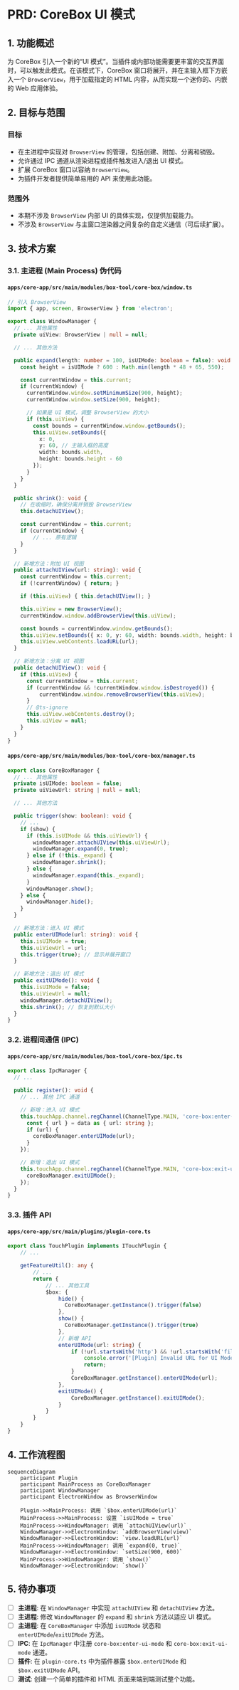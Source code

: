 # PRD: CoreBox UI 模式

## 1. 功能概述

为 CoreBox 引入一个新的“UI 模式”。当插件或内部功能需要更丰富的交互界面时，可以触发此模式。在该模式下，CoreBox 窗口将展开，并在主输入框下方嵌入一个 `BrowserView`，用于加载指定的 HTML 内容，从而实现一个迷你的、内嵌的 Web 应用体验。

## 2. 目标与范围

### 目标

*   在主进程中实现对 `BrowserView` 的管理，包括创建、附加、分离和销毁。
*   允许通过 IPC 通道从渲染进程或插件触发进入/退出 UI 模式。
*   扩展 CoreBox 窗口以容纳 `BrowserView`。
*   为插件开发者提供简单易用的 API 来使用此功能。

### 范围外

*   本期不涉及 `BrowserView` 内部 UI 的具体实现，仅提供加载能力。
*   不涉及 `BrowserView` 与主窗口渲染器之间复杂的自定义通信（可后续扩展）。

## 3. 技术方案

### 3.1. 主进程 (Main Process) 伪代码

#### `apps/core-app/src/main/modules/box-tool/core-box/window.ts`

```typescript
// 引入 BrowserView
import { app, screen, BrowserView } from 'electron';

export class WindowManager {
  // ... 其他属性
  private uiView: BrowserView | null = null;

  // ... 其他方法

  public expand(length: number = 100, isUIMode: boolean = false): void {
    const height = isUIMode ? 600 : Math.min(length * 48 + 65, 550);

    const currentWindow = this.current;
    if (currentWindow) {
      currentWindow.window.setMinimumSize(900, height);
      currentWindow.window.setSize(900, height);

      // 如果是 UI 模式，调整 BrowserView 的大小
      if (this.uiView) {
        const bounds = currentWindow.window.getBounds();
        this.uiView.setBounds({
          x: 0,
          y: 60, // 主输入框的高度
          width: bounds.width,
          height: bounds.height - 60
        });
      }
    }
  }

  public shrink(): void {
    // 在收缩时，确保分离并销毁 BrowserView
    this.detachUIView();

    const currentWindow = this.current;
    if (currentWindow) {
        // ... 原有逻辑
    }
  }

  // 新增方法：附加 UI 视图
  public attachUIView(url: string): void {
    const currentWindow = this.current;
    if (!currentWindow) { return; }

    if (this.uiView) { this.detachUIView(); }

    this.uiView = new BrowserView();
    currentWindow.window.addBrowserView(this.uiView);

    const bounds = currentWindow.window.getBounds();
    this.uiView.setBounds({ x: 0, y: 60, width: bounds.width, height: bounds.height - 60 });
    this.uiView.webContents.loadURL(url);
  }

  // 新增方法：分离 UI 视图
  public detachUIView(): void {
    if (this.uiView) {
      const currentWindow = this.current;
      if (currentWindow && !currentWindow.window.isDestroyed()) {
          currentWindow.window.removeBrowserView(this.uiView);
      }
      // @ts-ignore
      this.uiView.webContents.destroy();
      this.uiView = null;
    }
  }
}
```

#### `apps/core-app/src/main/modules/box-tool/core-box/manager.ts`

```typescript
export class CoreBoxManager {
  // ... 其他属性
  private isUIMode: boolean = false;
  private uiViewUrl: string | null = null;

  // ... 其他方法

  public trigger(show: boolean): void {
    // ...
    if (show) {
      if (this.isUIMode && this.uiViewUrl) {
        windowManager.attachUIView(this.uiViewUrl);
        windowManager.expand(0, true);
      } else if (!this._expand) {
        windowManager.shrink();
      } else {
        windowManager.expand(this._expand);
      }
      windowManager.show();
    } else {
      windowManager.hide();
    }
  }

  // 新增方法：进入 UI 模式
  public enterUIMode(url: string): void {
    this.isUIMode = true;
    this.uiViewUrl = url;
    this.trigger(true); // 显示并展开窗口
  }

  // 新增方法：退出 UI 模式
  public exitUIMode(): void {
    this.isUIMode = false;
    this.uiViewUrl = null;
    windowManager.detachUIView();
    this.shrink(); // 恢复到默认大小
  }
}
```

### 3.2. 进程间通信 (IPC)

#### `apps/core-app/src/main/modules/box-tool/core-box/ipc.ts`

```typescript
export class IpcManager {
  // ...

  public register(): void {
    // ... 其他 IPC 通道

    // 新增：进入 UI 模式
    this.touchApp.channel.regChannel(ChannelType.MAIN, 'core-box:enter-ui-mode', ({ data }) => {
      const { url } = data as { url: string };
      if (url) {
        coreBoxManager.enterUIMode(url);
      }
    });

    // 新增：退出 UI 模式
    this.touchApp.channel.regChannel(ChannelType.MAIN, 'core-box:exit-ui-mode', () => {
      coreBoxManager.exitUIMode();
    });
  }
}
```

### 3.3. 插件 API

#### `apps/core-app/src/main/plugins/plugin-core.ts`

```typescript
export class TouchPlugin implements ITouchPlugin {
    // ...

    getFeatureUtil(): any {
        // ...
        return {
            // ... 其他工具
            $box: {
                hide() {
                  CoreBoxManager.getInstance().trigger(false)
                },
                show() {
                  CoreBoxManager.getInstance().trigger(true)
                },
                // 新增 API
                enterUIMode(url: string) {
                    if (!url.startsWith('http') && !url.startsWith('file')) {
                        console.error('[Plugin] Invalid URL for UI Mode. Must be http or file protocol.');
                        return;
                    }
                    CoreBoxManager.getInstance().enterUIMode(url);
                },
                exitUIMode() {
                    CoreBoxManager.getInstance().exitUIMode();
                }
            }
        }
    }
}
```

## 4. 工作流程图

```mermaid
sequenceDiagram
    participant Plugin
    participant MainProcess as CoreBoxManager
    participant WindowManager
    participant ElectronWindow as BrowserWindow

    Plugin->>MainProcess: 调用 `$box.enterUIMode(url)`
    MainProcess->>MainProcess: 设置 `isUIMode = true`
    MainProcess->>WindowManager: 调用 `attachUIView(url)`
    WindowManager->>ElectronWindow: `addBrowserView(view)`
    WindowManager->>ElectronWindow: `view.loadURL(url)`
    MainProcess->>WindowManager: 调用 `expand(0, true)`
    WindowManager->>ElectronWindow: `setSize(900, 600)`
    MainProcess->>WindowManager: 调用 `show()`
    WindowManager->>ElectronWindow: `show()`
```

## 5. 待办事项

- [ ] **主进程**: 在 `WindowManager` 中实现 `attachUIView` 和 `detachUIView` 方法。
- [ ] **主进程**: 修改 `WindowManager` 的 `expand` 和 `shrink` 方法以适应 UI 模式。
- [ ] **主进程**: 在 `CoreBoxManager` 中添加 `isUIMode` 状态和 `enterUIMode`/`exitUIMode` 方法。
- [ ] **IPC**: 在 `IpcManager` 中注册 `core-box:enter-ui-mode` 和 `core-box:exit-ui-mode` 通道。
- [ ] **插件**: 在 `plugin-core.ts` 中为插件暴露 `$box.enterUIMode` 和 `$box.exitUIMode` API。
- [ ] **测试**: 创建一个简单的插件和 HTML 页面来端到端测试整个功能。